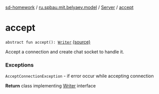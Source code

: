 [sd-homework](../../index.md) / [ru.spbau.mit.belyaev.model](../index.md) / [Server](index.md) / [accept](.)

# accept

`abstract fun accept(): `[`Writer`](../-writer/index.md) [(source)](https://github.com/StasBel/sd-homework/blob/gRPC/src/main/kotlin/ru/spbau/mit/belyaev/model/Server.kt#L26)

Accept a connection and create chat socket to handle it.

### Exceptions

`AcceptConnectionException` - if error occur while accepting connection

**Return**
class implementing [Writer](../-writer/index.md) interface

